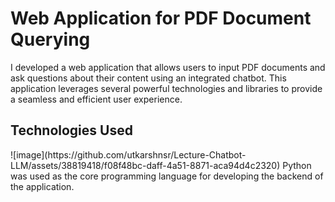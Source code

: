 <h1>Web Application for PDF Document Querying</h1>

I developed a web application that allows users to input PDF documents and ask questions about their content using an integrated chatbot. This application leverages several powerful technologies and libraries to provide a seamless and efficient user experience.


<h2>Technologies Used</h2>
![image](https://github.com/utkarshnsr/Lecture-Chatbot-LLM/assets/38819418/f08f48bc-daff-4a51-8871-aca94d4c2320)
Python was used as the core programming language for developing the backend of the application.



